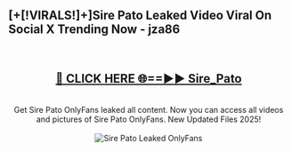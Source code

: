 <h2>[+[!VIRALS!]+]Sire Pato Leaked Video Viral On Social X Trending Now - jza86</h2>
<br>
<div align="center">
<h2><a href="https://libra.edu.pl?Sire_Pato" rel="nofollow">🔴 CLICK HERE 🌐==►► Sire_Pato</a></h2>
<br>
Get Sire Pato OnlyFans leaked all content. Now you can access all videos and pictures of Sire Pato OnlyFans. New Updated Files 2025!
<br>
<br>
<a href="https://libra.edu.pl?Sire_Pato" rel="nofollow" data-target="animated-image.originalLink"><img src="https://i.ibb.co.com/WyWwxjT/player-gif2.gif" alt="Sire Pato Leaked OnlyFans" style="max-width: 100%; display: inline-block;" data-target="animated-image.originalImage"></a>
</div>
<br>